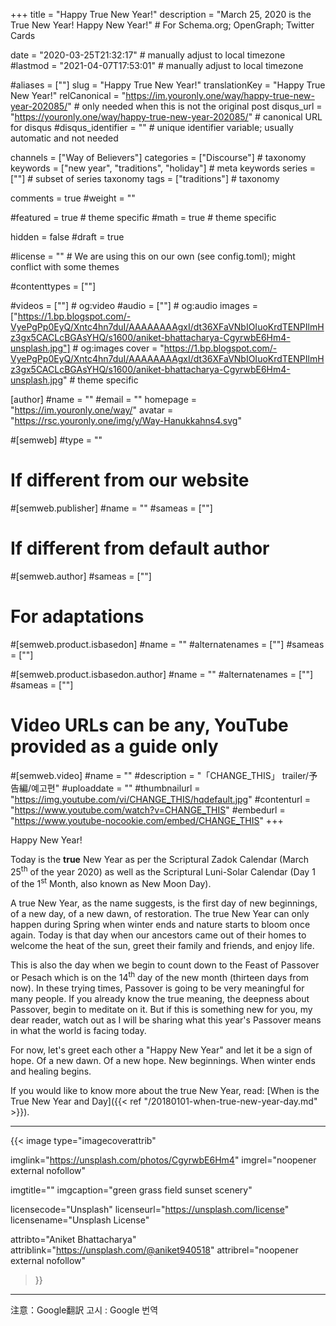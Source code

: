 +++
title = "Happy True New Year!"
description = "March 25, 2020 is the True New Year! Happy New Year!"  # For Schema.org; OpenGraph; Twitter Cards

date = "2020-03-25T21:32:17"                          # manually adjust to local timezone
#lastmod = "2021-04-07T17:53:01"                 # manually adjust to local timezone

#aliases = [""]
slug = "Happy True New Year!"
translationKey = "Happy True New Year!"
relCanonical = "https://im.youronly.one/way/happy-true-new-year-202085/"                           # only needed when this is not the original post
disqus_url = "https://youronly.one/way/happy-true-new-year-202085/"                              # canonical URL for disqus
#disqus_identifier = ""                     # unique identifier variable; usually automatic and not needed

channels = ["Way of Believers"]
categories = ["Discourse"]                           # taxonomy
keywords = ["new year", "traditions", "holiday"]                             # meta keywords
series = [""]                               # subset of series taxonomy
tags = ["traditions"]                                 # taxonomy

comments = true
#weight = ""

#featured = true                              # theme specific
#math = true                                  # theme specific

hidden = false
#draft = true

#license = ""                                 # We are using this on our own (see config.toml); might conflict with some themes

#contenttypes = [""]

#videos = [""]                                # og:video
#audio = [""]                                 # og:audio
images = ["https://1.bp.blogspot.com/-VyePgPp0EyQ/Xntc4hn7duI/AAAAAAAAgxI/dt36XFaVNbIOIuoKrdTENPIlmHz3gx5CACLcBGAsYHQ/s1600/aniket-bhattacharya-CgyrwbE6Hm4-unsplash.jpg"]    # og:images
cover = "https://1.bp.blogspot.com/-VyePgPp0EyQ/Xntc4hn7duI/AAAAAAAAgxI/dt36XFaVNbIOIuoKrdTENPIlmHz3gx5CACLcBGAsYHQ/s1600/aniket-bhattacharya-CgyrwbE6Hm4-unsplash.jpg"       # theme specific

[author]
#name = ""
#email = ""
homepage = "https://im.youronly.one/way/"
avatar = "https://rsc.youronly.one/img/y/Way-Hanukkahns4.svg"

#[semweb]
#type = ""

# If different from our website
#[semweb.publisher]
#name = ""
#sameas = [""]

# If different from default author
#[semweb.author]
#sameas = [""]

# For adaptations
#[semweb.product.isbasedon]
#name = ""
#alternatenames = [""]
#sameas = [""]

#[semweb.product.isbasedon.author]
#name = ""
#alternatenames = [""]
#sameas = [""]

# Video URLs can be any, YouTube provided as a guide only
#[semweb.video]
#name = ""
#description = "「CHANGE_THIS」 trailer/予告編/예고편"
#uploaddate = ""
#thumbnailurl = "https://img.youtube.com/vi/CHANGE_THIS/hqdefault.jpg"
#contenturl = "https://www.youtube.com/watch?v=CHANGE_THIS"
#embedurl = "https://www.youtube-nocookie.com/embed/CHANGE_THIS"
+++

Happy New Year!

Today is the **true** New Year as per the Scriptural Zadok Calendar (March 25<sup>th</sup> of the year 2020) as well as the Scriptural Luni-Solar Calendar (Day 1 of the 1<sup>st</sup> Month, also known as New Moon Day).

<!--more-->

A true New Year, as the name suggests, is the first day of new beginnings, of a new day, of a new dawn, of restoration. The true New Year can only happen during Spring when winter ends and nature starts to bloom once again. Today is that day when our ancestors came out of their homes to welcome the heat of the sun, greet their family and friends, and enjoy life.

This is also the day when we begin to count down to the Feast of Passover or Pesach which is on the 14<sup>th</sup> day of the new month (thirteen days from now). In these trying times, Passover is going to be very meaningful for many people. If you already know the true meaning, the deepness about Passover, begin to meditate on it. But if this is something new for you, my dear reader, watch out as I will be sharing what this year's Passover means in what the world is facing today.

For now, let's greet each other a "Happy New Year" and let it be a sign of hope. Of a new dawn. Of a new hope. New beginnings. When winter ends and healing begins.

If you would like to know more about the true New Year, read: [When is the True New Year and Day]({{< ref "/20180101-when-true-new-year-day.md" >}}).

-------

{{< image
  type="imagecoverattrib"

  imglink="https://unsplash.com/photos/CgyrwbE6Hm4"
  imgrel="noopener external nofollow"

  imgtitle=""
  imgcaption="green grass field sunset scenery"

  licensecode="Unsplash"
  licenseurl="https://unsplash.com/license"
  licensename="Unsplash License"

  attribto="Aniket Bhattacharya"
  attriblink="https://unsplash.com/@aniket940518"
  attribrel="noopener external nofollow"
>}}

-------

注意：Google翻訳
고시 : Google 번역
